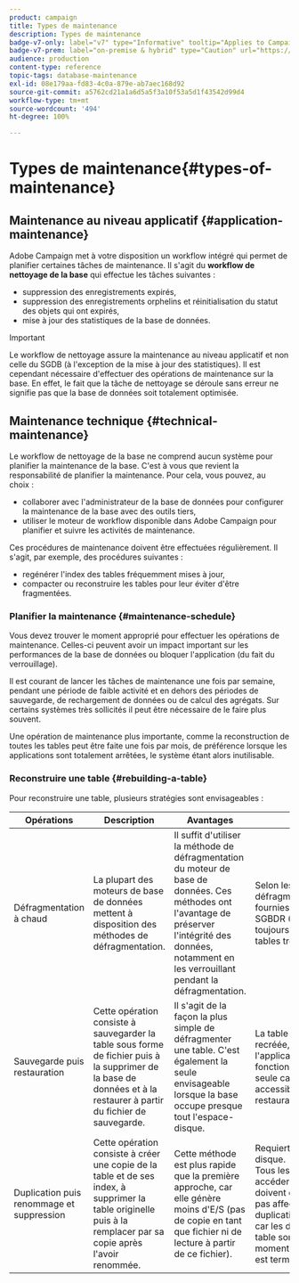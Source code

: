 ```yaml
---
product: campaign
title: Types de maintenance
description: Types de maintenance
badge-v7-only: label="v7" type="Informative" tooltip="Applies to Campaign Classic v7 only"
badge-v7-prem: label="on-premise & hybrid" type="Caution" url="https://experienceleague.adobe.com/docs/campaign-classic/using/installing-campaign-classic/architecture-and-hosting-models/hosting-models-lp/hosting-models.html?lang=en" tooltip="Applies to on-premise and hybrid deployments only"
audience: production
content-type: reference
topic-tags: database-maintenance
exl-id: 08e179aa-fd83-4c0a-879e-ab7aec168d92
source-git-commit: a5762cd21a1a6d5a5f3a10f53a5d1f43542d99d4
workflow-type: tm+mt
source-wordcount: '494'
ht-degree: 100%

---
```


# Types de maintenance{#types-of-maintenance}



## Maintenance au niveau applicatif {#application-maintenance}

Adobe Campaign met à votre disposition un workflow intégré qui permet de planifier certaines tâches de maintenance. Il s&#39;agit du **workflow de nettoyage de la base** qui effectue les tâches suivantes :

* suppression des enregistrements expirés,
* suppression des enregistrements orphelins et réinitialisation du statut des objets qui ont expirés,
* mise à jour des statistiques de la base de données.

>[!IMPORTANT]
>
>Le workflow de nettoyage assure la maintenance au niveau applicatif et non celle du SGDB (à l&#39;exception de la mise à jour des statistiques). Il est cependant nécessaire d&#39;effectuer des opérations de maintenance sur la base. En effet, le fait que la tâche de nettoyage se déroule sans erreur ne signifie pas que la base de données soit totalement optimisée.

## Maintenance technique {#technical-maintenance}

Le workflow de nettoyage de la base ne comprend aucun système pour planifier la maintenance de la base. C&#39;est à vous que revient la responsabilité de planifier la maintenance. Pour cela, vous pouvez, au choix :

* collaborer avec l&#39;administrateur de la base de données pour configurer la maintenance de la base avec des outils tiers,
* utiliser le moteur de workflow disponible dans Adobe Campaign pour planifier et suivre les activités de maintenance.

Ces procédures de maintenance doivent être effectuées régulièrement. Il s&#39;agit, par exemple, des procédures suivantes :

* regénérer l&#39;index des tables fréquemment mises à jour,
* compacter ou reconstruire les tables pour leur éviter d&#39;être fragmentées.

### Planifier la maintenance {#maintenance-schedule}

Vous devez trouver le moment approprié pour effectuer les opérations de maintenance. Celles-ci peuvent avoir un impact important sur les performances de la base de données ou bloquer l&#39;application (du fait du verrouillage).

Il est courant de lancer les tâches de maintenance une fois par semaine, pendant une période de faible activité et en dehors des périodes de sauvegarde, de rechargement de données ou de calcul des agrégats. Sur certains systèmes très sollicités il peut être nécessaire de le faire plus souvent.

Une opération de maintenance plus importante, comme la reconstruction de toutes les tables peut être faite une fois par mois, de préférence lorsque les applications sont totalement arrêtées, le système étant alors inutilisable.

### Reconstruire une table {#rebuilding-a-table}

Pour reconstruire une table, plusieurs stratégies sont envisageables :

<table> 
 <thead> 
  <tr> 
   <th> Opérations </th> 
   <th> Description </th> 
   <th> Avantages </th> 
   <th> Inconvénients </th> 
  </tr> 
 </thead> 
 <tbody> 
  <tr> 
   <td> Défragmentation à chaud<br /> </td> 
   <td> La plupart des moteurs de base de données mettent à disposition des méthodes de défragmentation.<br /> </td> 
   <td> Il suffit d'utiliser la méthode de défragmentation du moteur de base de données. Ces méthodes ont l'avantage de préserver l'intégrité des données, notamment en les verrouillant pendant la défragmentation.<br /> </td> 
   <td> Selon les bases, ces méthodes de défragmentation peuvent être fournies comme une option du SGBDR (Cf. Oracle) et ne sont pas toujours les plus efficaces sur les tables très volumineuses.<br /> </td> 
  </tr> 
  <tr> 
   <td> Sauvegarde puis restauration<br /> </td> 
   <td> Cette opération consiste à sauvegarder la table sous forme de fichier puis à la supprimer de la base de données et à la restaurer à partir du fichier de sauvegarde.<br /> </td> 
   <td> Il s'agit de la façon la plus simple de défragmenter une table. C'est également la seule envisageable lorsque la base occupe presque tout l'espace-disque.<br /> </td> 
   <td> La table étant supprimée puis recréée, il est impossible de garder l'application en état de fonctionnement, même en lecture seule car la table n'est pas accessible pendant la phase de restauration.<br /> </td> 
  </tr> 
  <tr> 
   <td> Duplication puis renommage et suppression<br /> </td> 
   <td> Cette opération consiste à créer une copie de la table et de ses index, à supprimer la table originelle puis à la remplacer par sa copie après l'avoir renommée.<br /> </td> 
   <td> Cette méthode est plus rapide que la première approche, car elle génère moins d'E/S (pas de copie en tant que fichier ni de lecture à partir de ce fichier).<br /> </td> 
   <td> Requiert deux fois plus d'espace-disque.<br /> Tous les processus qui doivent accéder à la table en écriture doivent être arrêtés. Ils ne seront pas affectés par les opérations de duplication/renommage/suppression car les différentes versions de la table sont échangées au dernier moment lorsque la défragmentation est terminée. <br /> </td> 
  </tr> 
 </tbody> 
</table>

